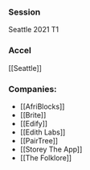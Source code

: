 
### Session
Seattle 2021 T1

### Accel
[[Seattle]]

### Companies:
- [[AfriBlocks]]
- [[Brite]]
- [[Edify]]
- [[Edith Labs]]
- [[PairTree]]
- [[Storey The App]]
- [[The Folklore]]


